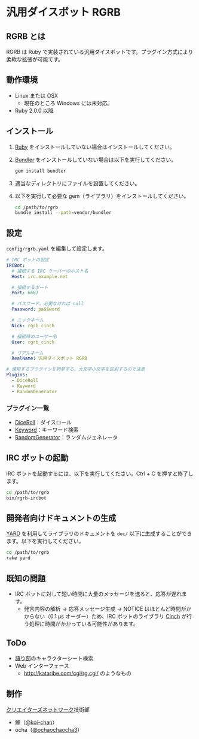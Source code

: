 汎用ダイスボット RGRB
=====================

RGRB とは
---------

RGRB は Ruby で実装されている汎用ダイスボットです。プラグイン方式により柔軟な拡張が可能です。

動作環境
--------

* Linux または OSX
    * 現在のところ Windows には未対応。
* Ruby 2.0.0 以降

インストール
------------

1. [Ruby](http://www.ruby-lang.org/) をインストールしていない場合はインストールしてください。
2. [Bundler](http://bundler.io/) をインストールしていない場合は以下を実行してください。

    ```bash
    gem install bundler
    ```
3. 適当なディレクトリにファイルを設置してください。
4. 以下を実行して必要な gem（ライブラリ）をインストールしてください。

    ```bash
    cd /path/to/rgrb
    bundle install --path=vendor/bundler
    ```

設定
----

`config/rgrb.yaml` を編集して設定します。

```yaml
# IRC ボットの設定
IRCBot:
  # 接続する IRC サーバーのホスト名
  Host: irc.example.net

  # 接続するポート
  Port: 6667

  # パスワード。必要なければ null
  Password: pa$$word

  # ニックネーム
  Nick: rgrb_cinch

  # 接続時のユーザー名
  User: rgrb_cinch

  # リアルネーム
  RealName: 汎用ダイスボット RGRB

# 使用するプラグインを列挙する。大文字小文字を区別するので注意
Plugins:
  - DiceRoll
  - Keyword
  - RandomGenerator
```

### プラグイン一覧

* [DiceRoll](doc/plugins/dice_roll.md)：ダイスロール
* [Keyword](doc/plugins/keyword.md)：キーワード検索
* [RandomGenerator](doc/plugins/random_generator.md)：ランダムジェネレータ

IRC ボットの起動
----------------

IRC ボットを起動するには、以下を実行してください。Ctrl + C を押すと終了します。

```bash
cd /path/to/rgrb
bin/rgrb-ircbot
```

開発者向けドキュメントの生成
----------------------------

[YARD](http://yardoc.org/) を利用してライブラリのドキュメントを `doc/` 以下に生成することができます。以下を実行してください。

```bash
cd /path/to/rgrb
rake yard
```

既知の問題
----------

* IRC ボットに対して短い時間に大量のメッセージを送ると、応答が遅れます。
    * 発言内容の解析 → 応答メッセージ生成 → NOTICE はほとんど時間がかからない（0.1 μs オーダー）ため、IRC ボットのライブラリ [Cinch](https://github.com/cinchrb/cinch) が行う処理に時間がかかっている可能性があります。

ToDo
----

* [語り部](http://kataribe.jp/)のキャラクターシート検索
* Web インターフェース
    * http://kataribe.com/cgi/rg.cgi/ のようなもの

制作
----

[クリエイターズネットワーク](http://www.cre.ne.jp/)技術部

* 鯉（[@koi-chan](https://github.com/koi-chan)）
* ocha（[@ochaochaocha3](https://github.com/ochaochaocha3)）
